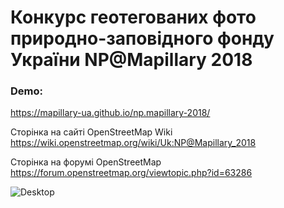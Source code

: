 Конкурс геотегованих фото природно-заповідного фонду України NP@Mapillary 2018
==============================================================================

### Demo:
https://mapillary-ua.github.io/np.mapillary-2018/

Cторінка на сайті OpenStreetMap Wiki
https://wiki.openstreetmap.org/wiki/Uk:NP@Mapillary_2018

Cторінка на форумі OpenStreetMap
https://forum.openstreetmap.org/viewtopic.php?id=63286

![Desktop](https://mapillary-ua.github.io/np.mapillary-2018/page.png)